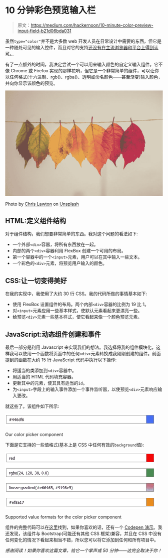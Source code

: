 # 10 分钟彩色预览输入栏

> 原文：<https://medium.com/hackernoon/10-minute-color-preview-input-field-b21d06bda031>

虽然`type="color"`并不是大多数 web 开发人员在日常设计中需要的东西，但它是一种随处可见的输入控件，而且对它的支持[还没有在主流浏览器和平台上得到认可。](https://www.caniuse.com/#feat=input-color)

有了一点额外的时间，我决定尝试一个可以用来输入颜色的自定义输入组件。它不像 Chrome 或 Firefox 实现的那样花哨，但它是一个非常简单的组件，可以让你以任何格式(十六进制、rgb()、rgba()、透明或命名颜色——甚至渐变)输入颜色，并向你显示该颜色的预览。

![](img/4fe035e3a1133e41a408e6f98590545b.png)

Photo by [Chris Lawton](https://unsplash.com/photos/5IHz5WhosQE?utm_source=unsplash&utm_medium=referral&utm_content=creditCopyText) on [Unsplash](https://unsplash.com/search/photos/color?utm_source=unsplash&utm_medium=referral&utm_content=creditCopyText)

## HTML:定义组件结构

对于组件结构，我们想要非常简单的东西。我对这个问题的看法如下:

*   一个外部`<div>`容器，将所有东西放在一起。
*   内部的两个`<div>`容器利用 FlexBox 创建一个可用的布局。
*   第一个容器中的一个`<input>`元素，用户可以在其中输入一些文本。
*   一个彩色的`<div>`元素，将预览用户输入的颜色。

## CSS:让一切变得美好

在我的实现中，我使用了大约 30 行 CSS。我的代码所做的事情基本如下:

*   使用 FlexBox 设置组件的布局。两个内部`<div>`容器的比例为 19 比 1。
*   对`<input>`元素应用一些基本样式，使默认元素看起来更漂亮一些。
*   给预览`<div>`元素一些基本样式，使它看起来像一个颜色预览元素。

## JavaScript:动态组件创建和事件

最后一部分是利用 Javascript 来实现我们的想法。我选择将我的组件模块化，这样我可以使用一个函数将页面中的任何`<div>`元素转换成我刚刚创建的组件。前面提到的函数在大约 15 行 JavaScript 代码中执行以下操作:

*   将适当的类添加到`<div>`容器中。
*   用适当的 HTML 代码填充容器。
*   更新其中的元素，使其具有适当的`id`。
*   为`<input>`字段上的输入事件添加一个事件监听器，以使预览`<div>`元素响应输入更改。

就这些了。该组件如下所示:

![](img/44fa62d5195b8eeb445397da78f4c3f5.png)

Our color picker component

下面是它支持的一些值格式(基本上是 CSS 中任何有效的`background`值):

![](img/b7cac2b81e2e502bd848695b1f0bd016.png)

Supported value formats for the color picker component

组件的完整代码可以在[这里](https://github.com/Chalarangelo/simple-color-picker)找到，如果你喜欢的话，还有一个 [Codepen 演示](https://codepen.io/chalarangelo/pen/BxwLmL)。我还发现，该组件与 Bootstrap(可能还有其他 CSS 框架)兼容，并且在 CSS 中没有任何变化的情况下看起来相当不错，所以您可以将它添加到任何和所有项目中。

*感谢阅读！如果你喜欢这篇文章，给它一个掌声或 50 分钟——这完全取决于你！*